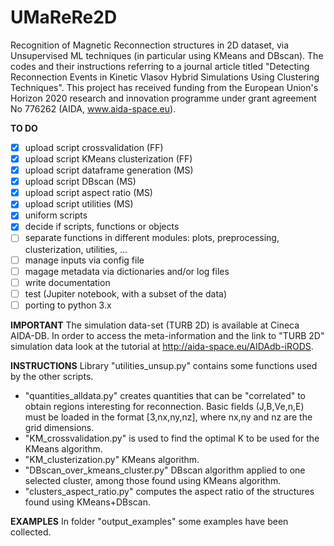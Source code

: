 # UMaReRe2D

Recognition of Magnetic Reconnection structures in 2D dataset, via Unsupervised ML techniques (in particular using KMeans and DBscan).
The codes and their instructions referring to a journal article titled "Detecting Reconnection Events in Kinetic Vlasov Hybrid Simulations Using Clustering Techniques". This project has received funding from the European Union's Horizon 2020 research and innovation programme under grant agreement No 776262 (AIDA, www.aida-space.eu).

**TO DO**
* [x] upload script crossvalidation (FF)
* [x] upload script KMeans clusterization (FF)
* [x] upload script dataframe generation (MS)
* [x] upload script DBscan (MS)
* [x] upload script aspect ratio (MS)
* [x] upload script utilities (MS)
* [x] uniform scripts
* [x] decide if scripts, functions or objects
* [ ] separate functions in different modules: plots, preprocessing, clusterization, utilities, ...
* [ ] manage inputs via config file
* [ ] magage metadata via dictionaries and/or log files
* [ ] write documentation
* [ ] test (Jupiter notebook, with a subset of the data)
* [ ] porting to python 3.x

**IMPORTANT**
The simulation data-set (TURB 2D) is available at Cineca AIDA-DB. In order to access the meta-information and the link to "TURB 2D" simulation data look at the tutorial at http://aida-space.eu/AIDAdb-iRODS.

**INSTRUCTIONS**
Library "utilities_unsup.py" contains some functions used by the other scripts.
* "quantities_alldata.py" creates quantities that can be "correlated" to obtain regions interesting for reconnection. 
Basic fields (J,B,Ve,n,E) must be loaded in the format [3,nx,ny,nz], where nx,ny and nz are the grid dimensions.
* "KM_crossvalidation.py" is used to find the optimal K to be used for the KMeans algorithm.
* "KM_clusterization.py" KMeans algorithm.
* "DBscan_over_kmeans_cluster.py" DBscan algorithm applied to one selected cluster, among those found using KMeans algorithm.
* "clusters_aspect_ratio.py" computes the aspect ratio of the structures found using KMeans+DBscan.

**EXAMPLES**
In folder "output_examples" some examples have been collected. 


